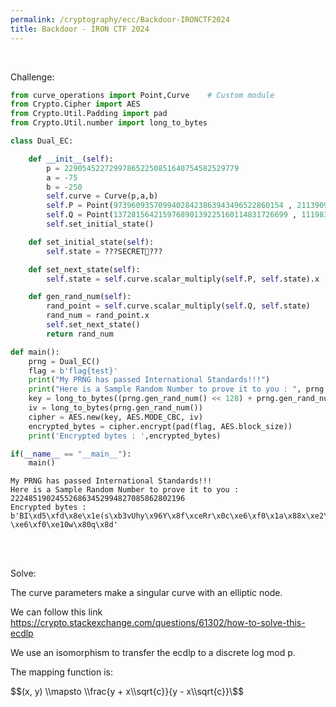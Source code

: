 ```yaml
---
permalink: /cryptography/ecc/Backdoor-IRONCTF2024
title: Backdoor - IRON CTF 2024
---
```


<br>

Challenge:

```python
from curve_operations import Point,Curve    # Custom module
from Crypto.Cipher import AES
from Crypto.Util.Padding import pad
from Crypto.Util.number import long_to_bytes

class Dual_EC:

    def __init__(self):
        p = 229054522729978652250851640754582529779
        a = -75
        b = -250
        self.curve = Curve(p,a,b)
        self.P = Point(97396093570994028423863943496522860154 , 2113909984961319354502377744504238189)
        self.Q = Point(137281564215976890139225160114831726699 , 111983247632990631097104218169731744696)
        self.set_initial_state()

    def set_initial_state(self):
        self.state = ???SECRET🤫???

    def set_next_state(self):
        self.state = self.curve.scalar_multiply(self.P, self.state).x

    def gen_rand_num(self):
        rand_point = self.curve.scalar_multiply(self.Q, self.state)
        rand_num = rand_point.x
        self.set_next_state()
        return rand_num

def main():
    prng = Dual_EC()
    flag = b'flag{test}'
    print("My PRNG has passed International Standards!!!")
    print("Here is a Sample Random Number to prove it to you : ", prng.gen_rand_num())
    key = long_to_bytes((prng.gen_rand_num() << 128) + prng.gen_rand_num())
    iv = long_to_bytes(prng.gen_rand_num())
    cipher = AES.new(key, AES.MODE_CBC, iv)
    encrypted_bytes = cipher.encrypt(pad(flag, AES.block_size))
    print('Encrypted bytes : ',encrypted_bytes)

if(__name__ == "__main__"):
    main()
```

```
My PRNG has passed International Standards!!!
Here is a Sample Random Number to prove it to you :  222485190245526863452994827085862802196
Encrypted bytes :  b'BI\xd5\xfd\x8e\x1e(s\xb3vUhy\x96Y\x8f\xceRr\x0c\xe6\xf0\x1a\x88x\xe2\xe9M#]\xad\x99H\x13+\x9e5\xfd\x9b \xe6\xf0\xe10w\x80q\x8d'
```


<br>

<br>

Solve:

The curve parameters make a singular curve with an elliptic node. 

We can follow this link <https://crypto.stackexchange.com/questions/61302/how-to-solve-this-ecdlp>

We use an isomorphism to transfer the ecdlp to a discrete log mod p.

The mapping function is:

$$(x, y) \\mapsto \\frac{y + x\\sqrt{c}}{y - x\\sqrt{c}}\$$

<br>
